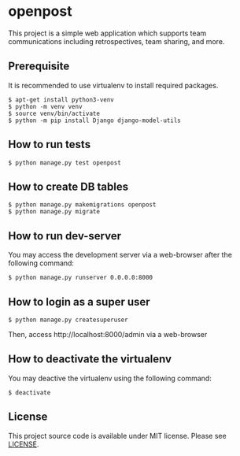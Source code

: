 # openpost

This project is a simple web application which supports team communications including retrospectives, team sharing, and more.

## Prerequisite

It is recommended to use virtualenv to install required packages.

    $ apt-get install python3-venv
    $ python -m venv venv
    $ source venv/bin/activate
    $ python -m pip install Django django-model-utils

## How to run tests

    $ python manage.py test openpost

## How to create DB tables

    $ python manage.py makemigrations openpost
    $ python manage.py migrate

## How to run dev-server

You may access the development server via a web-browser after the following command:

    $ python manage.py runserver 0.0.0.0:8000

## How to login as a super user

    $ python manage.py createsuperuser

Then, access http://localhost:8000/admin via a web-browser

## How to deactivate the virtualenv

You may deactive the virtualenv using the following command:

    $ deactivate

## License

This project source code is available under MIT license. Please see [LICENSE](LICENSE).
